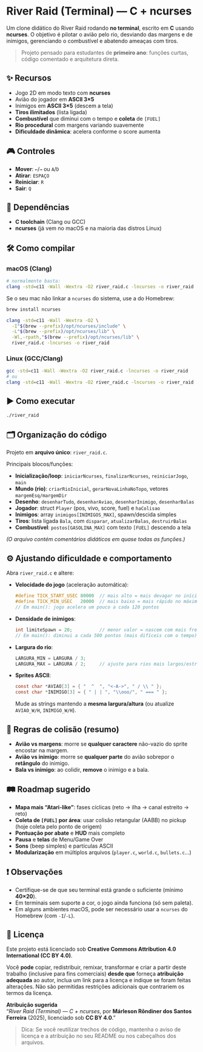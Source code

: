 # River Raid (Terminal) — C + ncurses

Um clone didático do River Raid rodando **no terminal**, escrito em **C** usando **ncurses**. O objetivo é pilotar o avião pelo rio, desviando das margens e de inimigos, gerenciando o combustível e abatendo ameaças com tiros.

> Projeto pensado para estudantes de **primeiro ano**: funções curtas, código comentado e arquitetura direta.&#x20;

## ✨ Recursos

* Jogo 2D em modo texto com **ncurses**
* Avião do jogador em **ASCII 3×5**
* Inimigos em **ASCII 3×5** (descem a tela)
* **Tiros ilimitados** (lista ligada)
* **Combustível** que diminui com o tempo e **coleta** de `[FUEL]`
* **Rio procedural** com margens variando suavemente
* **Dificuldade dinâmica**: acelera conforme o score aumenta

## 🎮 Controles

* **Mover**: `←`/`→` ou `A`/`D`
* **Atirar**: `ESPAÇO`
* **Reiniciar**: `R`
* **Sair**: `Q`

## 🧰 Dependências

* **C toolchain** (Clang ou GCC)
* **ncurses** (já vem no macOS e na maioria das distros Linux)

## 🛠️ Como compilar

### macOS (Clang)

```bash
# normalmente basta:
clang -std=c11 -Wall -Wextra -O2 river_raid.c -lncurses -o river_raid
```

Se o seu mac não linkar a `ncurses` do sistema, use a do Homebrew:

```bash
brew install ncurses

clang -std=c11 -Wall -Wextra -O2 \
  -I"$(brew --prefix)/opt/ncurses/include" \
  -L"$(brew --prefix)/opt/ncurses/lib" \
  -Wl,-rpath,"$(brew --prefix)/opt/ncurses/lib" \
  river_raid.c -lncurses -o river_raid
```

### Linux (GCC/Clang)

```bash
gcc -std=c11 -Wall -Wextra -O2 river_raid.c -lncurses -o river_raid
# ou
clang -std=c11 -Wall -Wextra -O2 river_raid.c -lncurses -o river_raid
```

## ▶️ Como executar

```bash
./river_raid
```

## 🗂️ Organização do código

Projeto em **arquivo único**: `river_raid.c`.

Principais blocos/funções:

* **Inicialização/loop**: `iniciarNcurses`, `finalizarNcurses`, `reiniciarJogo`, `main`
* **Mundo (rio)**: `criarRioInicial`, `gerarNovaLinhaNoTopo`, vetores `margemEsq/margemDir`
* **Desenho**: `desenharTudo`, `desenharAviao`, `desenharInimigo`, `desenharBalas`
* **Jogador**: struct `Player` (pos, vivo, score, fuel) e `haColisao`
* **Inimigos**: array `inimigos[INIMIGOS_MAX]`, spawn/descida simples
* **Tiros**: lista ligada `Bala`, com `disparar`, `atualizarBalas`, `destruirBalas`
* **Combustível**: `postos[GASOLINA_MAX]` com texto `[FUEL]` descendo a tela

*(O arquivo contém comentários didáticos em quase todas as funções.)*&#x20;

## ⚙️ Ajustando dificuldade e comportamento

Abra `river_raid.c` e altere:

* **Velocidade do jogo** (aceleração automática):

  ```c
  #define TICK_START_USEC 80000  // mais alto = mais devagar no início
  #define TICK_MIN_USEC   20000  // mais baixo = mais rápido no máximo
  // Em main(): jogo acelera um pouco a cada 120 pontos
  ```
* **Densidade de inimigos**:

  ```c
  int limiteSpawn = 20;          // menor valor = nascem com mais frequência
  // Em main(): diminui a cada 500 pontos (mais difíceis com o tempo)
  ```
* **Largura do rio**:

  ```c
  LARGURA_MIN = LARGURA / 3;
  LARGURA_MAX = LARGURA / 2;     // ajuste para rios mais largos/estreitos
  ```
* **Sprites ASCII**:

  ```c
  const char *AVIAO[3] = { "  ^  ", "<-A->", " / \\ " };
  const char *INIMIGO[3] = { " | | ", "\\ooo/", " === " };
  ```

  Mude as strings mantendo a **mesma largura/altura** (ou atualize `AVIAO_W/H`, `INIMIGO_W/H`).

## 🧪 Regras de colisão (resumo)

* **Avião vs margens**: morre se **qualquer caractere** não-vazio do sprite encostar na margem.
* **Avião vs inimigo**: morre se **qualquer parte** do avião sobrepor o **retângulo** do inimigo.
* **Bala vs inimigo**: ao colidir, **remove** o inimigo e a bala.&#x20;

## 🛤️ Roadmap sugerido

* **Mapa mais “Atari-like”**: fases cíclicas (reto → ilha → canal estreito → reto)
* **Coleta de `[FUEL]` por área**: usar colisão retangular (AABB) no pickup (hoje coleta pelo ponto de origem)
* **Pontuação por abate** e **HUD** mais completo
* **Pausa** e **telas** de Menu/Game Over
* **Sons** (beep simples) e partículas ASCII
* **Modularização** em múltiplos arquivos (`player.c`, `world.c`, `bullets.c`…)

## ❗ Observações

* Certifique-se de que seu terminal está grande o suficiente (mínimo **40×20**).
* Em terminais sem suporte a cor, o jogo ainda funciona (só sem paleta).
* Em alguns ambientes macOS, pode ser necessário usar a `ncurses` do Homebrew (com `-I`/`-L`).

## 📄 Licença

Este projeto está licenciado sob **Creative Commons Attribution 4.0 International (CC BY 4.0)**.

Você **pode** copiar, redistribuir, remixar, transformar e criar a partir deste trabalho (inclusive para fins comerciais) **desde que** forneça **atribuição adequada** ao autor, inclua um link para a licença e indique se foram feitas alterações. Não são permitidas restrições adicionais que contrariem os termos da licença.

**Atribuição sugerida**  
“*River Raid (Terminal) — C + ncurses*, por **Márleson Rôndiner dos Santos Ferreira** (2025), licenciado sob **CC BY 4.0**.”

> Dica: Se você reutilizar trechos de código, mantenha o aviso de licença e a atribuição no seu README ou nos cabeçalhos dos arquivos.


